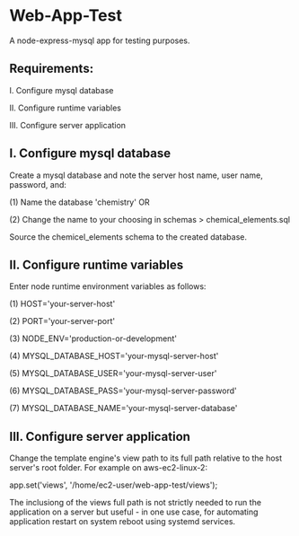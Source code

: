 # Web-App-Test
A node-express-mysql app for testing purposes.

## Requirements:
I. Configure mysql database

II. Configure runtime variables

III. Configure server application

## I. Configure mysql database
Create a mysql database and note the server host name, user name, password,
and:

(1) Name the database 'chemistry' OR

(2) Change the name to your choosing in schemas > chemical_elements.sql 

Source the chemicel_elements schema to the created database.

## II. Configure runtime variables
Enter node runtime environment variables as follows:

(1) HOST='your-server-host'

(2) PORT='your-server-port'

(3) NODE_ENV='production-or-development'

(4) MYSQL_DATABASE_HOST='your-mysql-server-host'

(5) MYSQL_DATABASE_USER='your-mysql-server-user'

(6) MYSQL_DATABASE_PASS='your-mysql-server-password'

(7) MYSQL_DATABASE_NAME='your-mysql-server-database'

## III. Configure server application
Change the template engine's view path to its full path relative to the host
server's root folder. For example on aws-ec2-linux-2:

app.set('views', '/home/ec2-user/web-app-test/views');

The inclusiong of the views full path is not strictly needed to run the
application on a server but useful - in one use case, for automating
application restart on system reboot using systemd services.